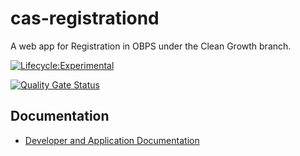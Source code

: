 # cas-registrationd

A web app for Registration in OBPS under the Clean Growth branch.

[![Lifecycle:Experimental](https://img.shields.io/badge/Lifecycle-Experimental-339999)](Redirect-URL)

[![Quality Gate Status](https://sonarcloud.io/api/project_badges/measure?project=bcgov_cas-registration&metric=alert_status)](https://sonarcloud.io/summary/new_code?id=bcgov_cas-registration)

## Documentation

- [Developer and Application Documentation](./docs/README.md)
